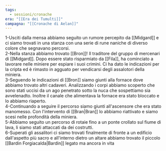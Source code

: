 ```yaml
---
tags:
  - sessioni/cronache
era: "[[Era dei Tumulti]]"
campagna: "[[Cronache di Aelan]]"
---
```

1-Usciti dalla mensa abbiamo seguito un rumore percepito da [[Midgard]] e ci siamo trovati in una stanza con una serie di rune naniche di diverso colore che segnavano percorsi.  
2-Nella stanza abbiamo trovato [[Bron]]! Il traditore del gruppo di mercenari di [[Midgard]]. Dopo essere stato risparmiato da [[Fila]], ha cominciato a lavorare nelle miniere per espiare i suoi crimini. Ci ha dato le indicazioni per la cripta ed è rimasto in agguato per vendicarsi degli assalotori della miniera.  
3-Seguendo le indicazioni di [[Bron]] siamo giunti alla fornace dove abbiamo trovato altri cadaveri. Analizzando i corpi abbiamo scoperto che sono stati uccisi da un ago penetrato sotto la nuca che sospettiamo sia avvelenadto. Inoltre il canale che alimentava la fornace era stato bloccato e lo abbiamo riaperto.  
4-Continuando a seguire il percorso siamo giunti all'ascensore che era stato manomesso. Con l'intervento di [[Bran|Bran]] lo abbiamo riattivato e siamo scesi nelle profondità della miniera.  
5-Abbiamo seguito un percorso di rotaie fino a un ponte crollato sul fiume di lava, li siamo stati attaccati da dei costrutti.  
6-Superati gli assalitori ci siamo trovati finalmente di fronte a un edificio dall'aspetto più sacro e all'interno dietro un altare abbiamo trovato il piccolo [[Bardin Forgiacalda|Bardin]] legato ma ancora in vita